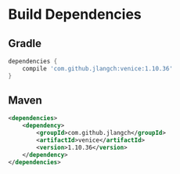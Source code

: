 # Build Dependencies


## Gradle

```groovy
dependencies {
    compile 'com.github.jlangch:venice:1.10.36'
}
```

## Maven

```xml
<dependencies>
    <dependency>
        <groupId>com.github.jlangch</groupId>
        <artifactId>venice</artifactId>
        <version>1.10.36</version>
    </dependency>
</dependencies>
```
